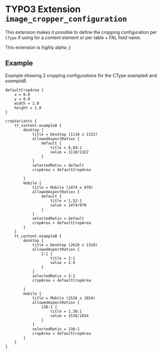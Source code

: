 # TYPO3 Extension `image_cropper_configuration`

This extension makes it possible to define the cropping configuration per `CType` if using for a content element or per table + FAL field name.

This extension is highly alpha ;)

## Example
   
Example showing 2 cropping configurations for the CType *exampleA* and *exampleB*.
    
    defaultCropArea {
        x = 0.0
        y = 0.0
        width = 1.0
        height = 1.0
    }
    
    cropVariants {
        tt_content.exampleA {
            desktop {
                title = Desktop (1110 x 1322)
                allowedAspectRatios {
                    default {
                        title = 0,84:1
                        value = 1110/1322
                    }
                }
                selectedRatio = default
                cropArea < defaultCropArea
    
            }
            mobile {
                title = Mobile (1474 x 970)
                allowedAspectRatios {
                    default {
                        title = 1,52:1
                        value = 1474/970
                    }
                }
                selectedRatio = default
                cropArea < defaultCropArea
            }
        }
        tt_content.exampleB {
            desktop {
                title = Desktop (2620 x 1310)
                allowedAspectRatios {
                    2:1 {
                        title = 2:1
                        value = 2.0
                    }
                }
                selectedRatio = 2:1
                cropArea < defaultCropArea
    
            }
            mobile {
                title = Mobile (1536 x 1024)
                allowedAspectRatios {
                    138:1 {
                        title = 1.38:1
                        value = 1536/1024
                    }
                }
                selectedRatio = 138:1
                cropArea < defaultCropArea
            }
        }
    }
    
